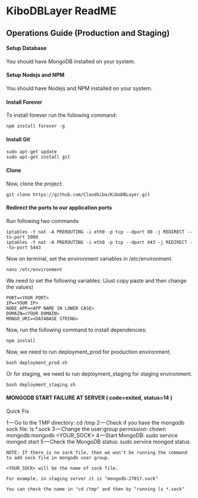 # KiboDBLayer ReadME
## Operations Guide (Production and Staging)

#### Setup Database

You should have MongoDB installed on your system.

#### Setup Nodejs and NPM

You should have Nodejs and NPM installed on your system.

#### Install Forever

To install forever run the following command:

    npm install forever -g

#### Install Git

    sudo apt-get update
    sudo apt-get install git

#### Clone

Now, clone the project:

    git clone https://github.com/Cloudkibo/KiboDBLayer.git

#### Redirect the ports to our application ports
Run following two commands

    iptables -t nat -A PREROUTING -i eth0 -p tcp --dport 80 -j REDIRECT --to-port 5000
    iptables -t nat -A PREROUTING -i eth0 -p tcp --dport 443 -j REDIRECT --to-port 5443

Now on terminal, set the environment variables in /etc/environment.

    nano /etc/environment

We need to set the following variables: (Just copy paste and then change the values)

    PORT=<YOUR PORT>
    IP=<YOUR IP>
    NODE_APP=<APP NAME IN LOWER CASE>
    DOMAIN=<YOUR DOMAIN>
    MONGO_URI=<DATABASE STRING>

Now, run the following command to install dependencies:

    npm install

Now, we need to run deployment_prod for production environment.

    bash deployment_prod.sh

Or for staging, we need to run deployment_staging for staging environment.

    bash deployment_staging.sh

#### MONGODB START FAILURE AT SERVER ( code=exited, status=14 )

Quick Fix

1 — Go to the TMP directory: cd /tmp
2 — Check if you have the mongodb sock file: ls *.sock
3 — Change the user:group permission: chown mongodb:mongodb <YOUR_SOCK>
4 — Start MongoDB: sudo service mongod start
5 — Check the MongoDB status: sudo service mongod status

    NOTE: If there is no sock file, then we won't be running the command to add sock file in mongodb user group.

    <YOUR_SOCK> will be the name of sock file.

    For example, in staging server it is "mongodb-27017.sock"

    You can check the name in "cd /tmp" and then by "running ls *.sock"
